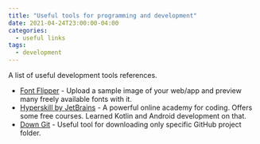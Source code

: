 ```yaml
---
title: "Useful tools for programming and development"
date: 2021-04-24T23:00:00-04:00
categories:
  - useful links
tags:
  - development
---
```


A list of useful development tools references.

* [Font Flipper](https://fontflipper.com/) - Upload a sample image of your web/app and preview many freely available fonts with it.
* [Hyperskill by JetBrains](https://hyperskill.org) - A powerful online academy for coding. Offers some free courses. Learned Kotlin and Android development on that.
* [Down Git](https://minhaskamal.github.io/DownGit/#/home) - Useful tool for downloading only specific GitHub project folder.